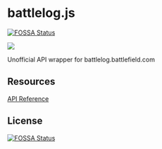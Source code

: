 # battlelog.js
[![FOSSA Status](https://app.fossa.com/api/projects/git%2Bgithub.com%2FNefomemes%2Fbattlelog.js.svg?type=shield)](https://app.fossa.com/projects/git%2Bgithub.com%2FNefomemes%2Fbattlelog.js?ref=badge_shield)

![](https://img.shields.io/github/workflow/status/Nefomemes/battlelog.js/ESLint?label=ESLint&style=flat-square)

Unofficial API wrapper for battlelog.battlefield.com
## Resources

[API Reference](https://nefomemes.github.io/battlelog.js)


## License
[![FOSSA Status](https://app.fossa.com/api/projects/git%2Bgithub.com%2FNefomemes%2Fbattlelog.js.svg?type=large)](https://app.fossa.com/projects/git%2Bgithub.com%2FNefomemes%2Fbattlelog.js?ref=badge_large)